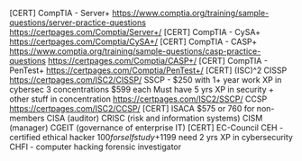 [CERT] CompTIA - Server+
  https://www.comptia.org/training/sample-questions/server-practice-questions
  https://certpages.com/Comptia/Server+/
[CERT] CompTIA - CySA+
  https://certpages.com/Comptia/CySA+/
[CERT] CompTIA - CASP+
  https://www.comptia.org/training/sample-questions/casp-practice-questions
  https://certpages.com/Comptia/CASP+/
[CERT] CompTIA - PenTest+
  https://certpages.com/Comptia/PenTest+/
[CERT] (ISC)^2
  CISSP
    https://certpages.com/ISC2/CISSP/
  SSCP - $250 with 1+ year work XP in cybersec
    3 concentrations
    $599 each
    Must have 5 yrs XP in security + other stuff in concentration
    https://certpages.com/ISC2/SSCP/
  CCSP
    https://certpages.com/ISC2/CCSP/
[CERT] ISACA
  $575 or 760 for non-members
  CISA (auditor)
  CRISC (risk and information systems)
  CISM (manager)
  CGEIT (governance of enterprise IT)
[CERT] EC-Council
  CEH - certified ethical hacker
    $100 for self study +$1199
    need 2 yrs XP in cybersecurity
  CHFI - computer hacking forensic investigator 
